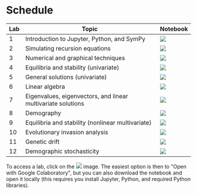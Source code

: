 # Schedule

| Lab | Topic | Notebook | 
| ---------- | ----- | -------- |
| 1 | Introduction to Jupyter, Python, and SymPy | <a href="https://drive.google.com/file/d/1iCqnJ2kyuefO6VAxRqxx0jRoLjz0XnVP/view?usp=sharing"><img src='https://img.shields.io/badge/google-colab-fcad2e?style=flat-square&logo=GoogleColab'></a> |
| 2 | Simulating recursion equations | <a href="https://drive.google.com/file/d/1JiFUAoWNLHSgU1FX2UtZn5Ktl37zwHP_/view?usp=sharing"><img src='https://img.shields.io/badge/google-colab-fcad2e?style=flat-square&logo=GoogleColab'></a> |
| 3 | Numerical and graphical techniques | <a href="https://drive.google.com/file/d/1uB0e_P9nMu3o9pY1L9WUhSyL1f2c5s4g/view?usp=sharing"><img src="https://img.shields.io/badge/google-colab-fcad2e?style=flat-square&logo=GoogleColab"></a> |
| 4 | Equilibria and stability (univariate) | <a href="https://drive.google.com/file/d/1x1mLsWPDpCCLYLlDPhiO98Gg9vAQi_lG/view?usp=sharing"><img src="https://img.shields.io/badge/google-colab-fcad2e?style=flat-square&logo=GoogleColab"></a> |
| 5 | General solutions (univariate) | <a href="https://drive.google.com/file/d/1PoVUZ4VZ1MM-R4kcIKBs-y8VTo9kBtFL/view?usp=sharing"><img src="https://img.shields.io/badge/google-colab-fcad2e?style=flat-square&logo=GoogleColab"></a> |
| 6 | Linear algebra | <a href="https://drive.google.com/file/d/1ncMKViVAR6rZZmJmgBMa4jKCM2mEOVvf/view?usp=sharing"><img src="https://img.shields.io/badge/google-colab-fcad2e?style=flat-square&logo=GoogleColab"></a> |
| 7 | Eigenvalues, eigenvectors, and linear multivariate solutions | <a href="https://drive.google.com/file/d/1iqLLZH9W_Xg1kM3nvHsDS1H9qDeQc9ud/view?usp=sharing"><img src="https://img.shields.io/badge/google-colab-fcad2e?style=flat-square&logo=GoogleColab"></a> |
| 8 | Demography | <a href="https://drive.google.com/file/d/1AOeoUyFC0hoBiFun25qxkXR-FQOO5zOD/view?usp=sharing"><img src="https://img.shields.io/badge/google-colab-fcad2e?style=flat-square&logo=GoogleColab"></a> |
| 9 | Equilibria and stability (nonlinear multivariate) | <a href="https://drive.google.com/file/d/125eRDth9Z3WBCveFwFM3OqP_MHjH3lKq/view?usp=sharing"><img src="https://img.shields.io/badge/google-colab-fcad2e?style=flat-square&logo=GoogleColab"></a> |
| 10 | Evolutionary invasion analysis | <a href="https://colab.research.google.com/drive/15ZKN3GWc50dVCgSQNF-50oEytv88Wc4D?usp=sharing"><img src="https://img.shields.io/badge/google-colab-fcad2e?style=flat-square&logo=GoogleColab"></a> |
| 11 | Genetic drift | <a href="https://drive.google.com/file/d/1YNXdthj5U-PL-MWq7lOwZG4okVDLyXDi/view?usp=sharing"><img src="https://img.shields.io/badge/google-colab-fcad2e?style=flat-square&logo=GoogleColab"></a> |
| 12 | Demographic stochasticity | <a href="https://drive.google.com/file/d/1PZm_qQrlb93DUPceE_aDd5NtsjEAUSRW/view?usp=sharing"><img src="https://img.shields.io/badge/google-colab-fcad2e?style=flat-square&logo=GoogleColab"></a> |

To access a lab, click on the <img src='https://img.shields.io/badge/google-colab-fcad2e?style=flat-square&logo=GoogleColab'> image. The easiest option is then to "Open with Google Colaboratory", but you can also download the notebook and open it locally (this requires you install Jupyter, Python, and required Python libraries).
